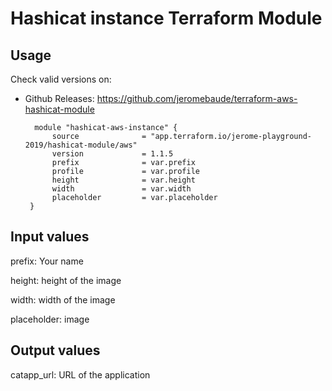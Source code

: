 # Hashicat instance Terraform Module #

## Usage

Check valid versions on:
* Github Releases: <https://github.com/jeromebaude/terraform-aws-hashicat-module>

        module "hashicat-aws-instance" {  
            source              = "app.terraform.io/jerome-playground-2019/hashicat-module/aws"
            version             = 1.1.5
            prefix              = var.prefix
            profile             = var.profile
            height              = var.height
            width               = var.width
            placeholder         = var.placeholder
       }


## Input values

prefix: Your name

height: height of the image

width: width of the image

placeholder: image

## Output values

catapp_url: URL of the application
